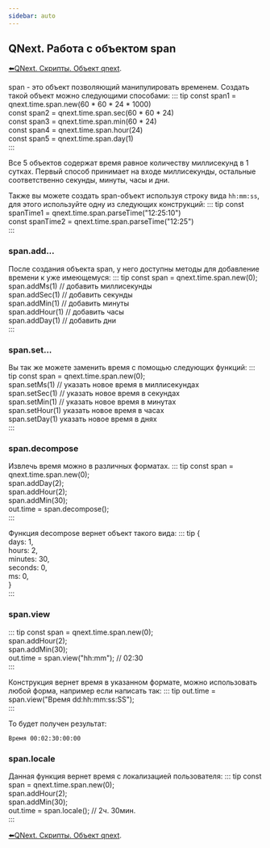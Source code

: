 ```yaml
---
sidebar: auto
---
```


## QNext. Работа с объектом span

[⬅️QNext. Скрипты. Объект qnext](/docs-test/ph/QNext-Scripts-Object-qnext-01-30).

span - это объект позволяющий манипулировать временем. Создать такой объект можно следующими способами:
::: tip
const span1 = qnext.time.span.new(60 * 60 * 24 * 1000)<br>const span2 = qnext.time.span.sec(60 * 60 * 24)<br>const span3 = qnext.time.span.min(60 * 24)<br>const span4 = qnext.time.span.hour(24)<br>const span5 = qnext.time.span.day(1)<br>
:::

Все 5 объектов содержат время равное количеству миллисекунд в 1 сутках. Первый способ принимает на входе миллисекунды, остальные соответственно секунды, минуты, часы и дни.

Также вы можете создать span-объект используя строку вида `hh:mm:ss`, для этого используйте одну из следующих конструкций:
::: tip
const spanTime1 = qnext.time.span.parseTime("12:25:10")<br>const spanTime2 = qnext.time.span.parseTime("12:25")<br>
:::


### span.add...

После создания объекта span, у него доступны методы для добавление времени к уже имеющемуся:
::: tip
const span = qnext.time.span.new(0);<br>span.addMs(1) // добавить миллисекунды<br>span.addSec(1) // добавить секунды<br>span.addMin(1) // добавить минуты<br>span.addHour(1) // добавить часы<br>span.addDay(1) // добавить дни<br>
:::
### span.set...

Вы так же можете заменить время с помощью следующих функций:
::: tip
const span = qnext.time.span.new(0);<br>span.setMs(1) // указать новое время в миллисекундах<br>span.setSec(1) // указать новое время в секундах<br>span.setMin(1) // указать новое время в минутах<br>span.setHour(1) указать новое время в часах<br>span.setDay(1) указать новое время в днях<br>
:::
### span.decompose

Извлечь время можно в различных форматах.
::: tip
const span = qnext.time.span.new(0);<br>span.addDay(2);<br>span.addHour(2);<br>span.addMin(30);<br>out.time = span.decompose();<br>
:::

Функция decompose вернет объект такого вида:
::: tip
{<br>  days: 1,<br>  hours: 2,<br>  minutes: 30,<br>  seconds: 0,<br>  ms: 0,<br>}<br>
:::
### span.view
::: tip
const span = qnext.time.span.new(0);<br>span.addHour(2);<br>span.addMin(30);<br>out.time = span.view("hh:mm"); // 02:30<br>
:::

Конструкция вернет время в указанном формате, можно использовать любой форма, например если написать так: 
::: tip
out.time = span.view("Время dd:hh:mm:ss:SS");<br>
:::

То будет получен результат:

`Время 00:02:30:00:00`
### span.locale

Данная функция вернет время с локализацией пользователя:
::: tip
const span = qnext.time.span.new(0);<br>span.addHour(2);<br>span.addMin(30);<br>out.time = span.locale(); // 2ч. 30мин.<br>
:::





[⬅️QNext. Скрипты. Объект qnext](/docs-test/ph/QNext-Scripts-Object-qnext-01-30).